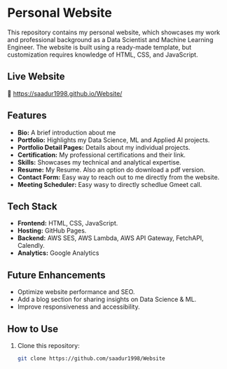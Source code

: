 # Personal Website  

This repository contains my personal website, which showcases my work and professional background as a Data Scientist and Machine Learning Engineer. The website is built using a ready-made template, but customization requires knowledge of HTML, CSS, and JavaScript.  

## Live Website  
🔗 https://saadur1998.github.io/Website/

## Features  
- **Bio:** A brief introduction about me  
- **Portfolio:** Highlights my Data Science, ML and Applied AI projects.
- **Portfolio Detail Pages:** Details about my individual projects.
- **Certification:** My professional certifications and their link.
- **Skills:** Showcases my technical and analytical expertise.
- **Resume:** My Resume. Also an option do download a pdf version.
- **Contact Form:** Easy way to reach out to me directly from the website.
- **Meeting Scheduler:** Easy wasy to directly schedlue Gmeet call. 

## Tech Stack  
- **Frontend:** HTML, CSS, JavaScript.
- **Hosting:** GitHub Pages.
- **Backend:** AWS SES, AWS Lambda, AWS API Gateway, FetchAPI, Calendly.
- **Analytics:** Google Analytics

## Future Enhancements  
- Optimize website performance and SEO.
- Add a blog section for sharing insights on Data Science & ML.
- Improve responsiveness and accessibility.

## How to Use  
1. Clone this repository:  
   ```sh
   git clone https://github.com/saadur1998/Website
